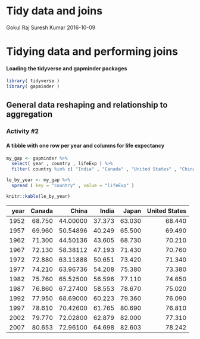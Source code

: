 Tidy data and joins
================
Gokul Raj Suresh Kumar
2016-10-09

Tidying data and performing joins
=================================

#### Loading the tidyverse and gapminder packages

``` r
library( tidyverse )
library( gapminder )
```

General data reshaping and relationship to aggregation
------------------------------------------------------

### Activity \#2

#### A tibble with one row per year and columns for life expectancy

``` r
my_gap <- gapminder %>% 
  select( year , country , lifeExp ) %>% 
  filter( country %in% c( "India" , "Canada" , "United States" , "China" , "Japan" ))

le_by_year <- my_gap %>% 
  spread ( key = "country" , value = "lifeExp" )

knitr::kable(le_by_year)
```

|  year|  Canada|     China|   India|   Japan|  United States|
|-----:|-------:|---------:|-------:|-------:|--------------:|
|  1952|  68.750|  44.00000|  37.373|  63.030|         68.440|
|  1957|  69.960|  50.54896|  40.249|  65.500|         69.490|
|  1962|  71.300|  44.50136|  43.605|  68.730|         70.210|
|  1967|  72.130|  58.38112|  47.193|  71.430|         70.760|
|  1972|  72.880|  63.11888|  50.651|  73.420|         71.340|
|  1977|  74.210|  63.96736|  54.208|  75.380|         73.380|
|  1982|  75.760|  65.52500|  56.596|  77.110|         74.650|
|  1987|  76.860|  67.27400|  58.553|  78.670|         75.020|
|  1992|  77.950|  68.69000|  60.223|  79.360|         76.090|
|  1997|  78.610|  70.42600|  61.765|  80.690|         76.810|
|  2002|  79.770|  72.02800|  62.879|  82.000|         77.310|
|  2007|  80.653|  72.96100|  64.698|  82.603|         78.242|
